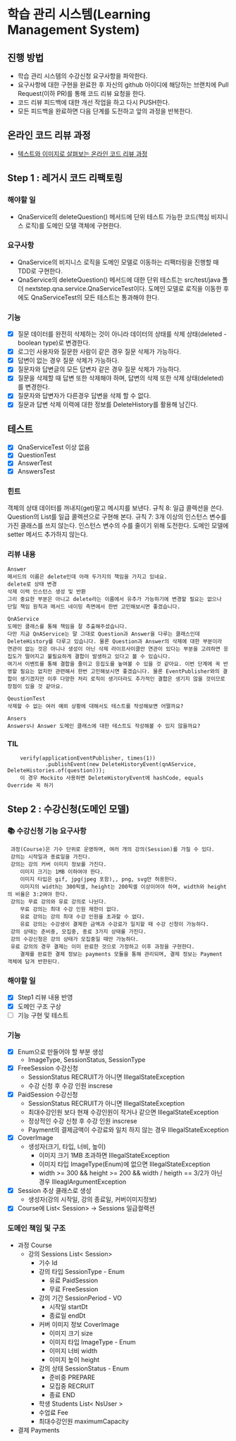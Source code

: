 # 학습 관리 시스템(Learning Management System)
## 진행 방법
* 학습 관리 시스템의 수강신청 요구사항을 파악한다.
* 요구사항에 대한 구현을 완료한 후 자신의 github 아이디에 해당하는 브랜치에 Pull Request(이하 PR)를 통해 코드 리뷰 요청을 한다.
* 코드 리뷰 피드백에 대한 개선 작업을 하고 다시 PUSH한다.
* 모든 피드백을 완료하면 다음 단계를 도전하고 앞의 과정을 반복한다.

## 온라인 코드 리뷰 과정
* [텍스트와 이미지로 살펴보는 온라인 코드 리뷰 과정](https://github.com/next-step/nextstep-docs/tree/master/codereview)

## Step 1 : 레거시 코드 리팩토링
### 해야할 일
- QnaService의 deleteQuestion() 메서드에 단위 테스트 가능한 코드(핵심 비지니스 로직)를 도메인 모델 객체에 구현한다.
### 요구사항
- QnaService의 비지니스 로직을 도메인 모델로 이동하는 리팩터링을 진행할 때 TDD로 구현한다.
- QnaService의 deleteQuestion() 메서드에 대한 단위 테스트는 src/test/java 폴더 nextstep.qna.service.QnaServiceTest이다. 도메인 모델로 로직을 이동한 후에도 QnaServiceTest의 모든 테스트는 통과해야 한다.
### 기능
- [X] 질문 데이터를 완전히 삭제하는 것이 아니라 데이터의 상태를 삭제 상태(deleted - boolean type)로 변경한다.
- [X] 로그인 사용자와 질문한 사람이 같은 경우 질문 삭제가 가능하다.
- [X] 답변이 없는 경우 질문 삭제가 가능하다.
- [X] 질문자와 답변글의 모든 답변자 같은 경우 질문 삭제가 가능하다.
- [X] 질문을 삭제할 때 답변 또한 삭제해야 하며, 답변의 삭제 또한 삭제 상태(deleted)를 변경한다.
- [X] 질문자와 답변자가 다른경우 답변을 삭제 할 수 없다.
- [X] 질문과 답변 삭제 이력에 대한 정보를 DeleteHistory를 활용해 남긴다.
## 테스트
- [X] QnaServiceTest 이상 없음
- [X] QuestionTest
- [X] AnswerTest
- [X] AnswersTest
### 힌트
객체의 상태 데이터를 꺼내지(get)말고 메시지를 보낸다.
규칙 8: 일급 콜렉션을 쓴다.
Question의 List를 일급 콜렉션으로 구현해 본다.
규칙 7: 3개 이상의 인스턴스 변수를 가진 클래스를 쓰지 않는다.
인스턴스 변수의 수를 줄이기 위해 도전한다.
도메인 모델에 setter 메서드 추가하지 않는다.
### 리뷰 내용
```
Answer
메서드의 이름은 delete인데 아래 두가지의 책임을 가지고 있네요.
delete로 상태 변경
삭제 이력 인스턴스 생성 및 반환
그리 중요한 부분은 아니고 delete라는 이름에서 유추가 가능하기에 변경할 필요는 없으나 단일 책임 원칙과 메서드 네이밍 측면에서 한번 고민해보시면 좋겠습니다.

QnAService
도메인 클래스를 통해 책임을 잘 추출해주셨습니다.
다만 지금 QnAService는 말 그대로 Question과 Answer을 다루는 클래스인데 DeleteHistory를 다루고 있습니다. 물론 Question과 Answer의 삭제에 대한 부분이라 연관이 없는 것은 아니나 생성이 아닌 삭제 라이프사이클만 연관이 있다는 부분을 고려하면 응집도가 떨어지고 불필요하게 결합이 발생하고 있다고 볼 수 있습니다.
여기서 이벤트를 통해 결합을 줄이고 응집도를 높여볼 수 있을 것 같아요. 이번 단계에 꼭 반영할 필요는 없지만 관련해서 한번 고민해보시면 좋겠습니다. 물론 EventPublisher와의 결합이 생기겠지만 이후 다양한 처리 로직이 생기더라도 추가적인 결합은 생기지 않을 것이므로 장점이 있을 것 같아요.

QeustionTest
삭제할 수 없는 여러 예외 상황에 대해서도 테스트를 작성해보면 어떨까요?

Ansers
Answers나 Answer 도메인 클래스에 대한 테스트도 작성해볼 수 있지 않을까요?
```
### TIL
        verify(applicationEventPublisher, times(1))
                .publishEvent(new DeleteHistoryEvent(qnAService, DeleteHistories.of(question)));
        이 경우 Mockito 사용하면 DeleteHistoryEvent에 hashCode, equals Override 꼭 하기

## Step 2 : 수강신청(도메인 모델)

### 📚 수강신청 기능 요구사항
```text
 과정(Course)은 기수 단위로 운영하며, 여러 개의 강의(Session)를 가질 수 있다.
 강의는 시작일과 종료일을 가진다.
 강의는 강의 커버 이미지 정보를 가진다.
    이미지 크기는 1MB 이하여야 한다.
    이미지 타입은 gif, jpg(jpeg 포함),, png, svg만 허용한다.
    이미지의 width는 300픽셀, height는 200픽셀 이상이어야 하며, width와 height의 비율은 3:2여야 한다.
️ 강의는 무료 강의와 유료 강의로 나뉜다.
    무료 강의는 최대 수강 인원 제한이 없다.
    유료 강의는 강의 최대 수강 인원을 초과할 수 없다.
    유료 강의는 수강생이 결제한 금액과 수강료가 일치할 때 수강 신청이 가능하다.
 강의 상태는 준비중, 모집중, 종료 3가지 상태를 가진다.
 강의 수강신청은 강의 상태가 모집중일 때만 가능하다.
 유료 강의의 경우 결제는 이미 완료한 것으로 가정하고 이후 과정을 구현한다.
    결제를 완료한 결제 정보는 payments 모듈을 통해 관리되며, 결제 정보는 Payment 객체에 담겨 반한된다.
```
### 해야할 일
- [X] Step1 리뷰 내용 반영
- [X] 도메인 구조 구상
- [ ] 기능 구현 및 테스트
### 기능
- [X] Enum으로 만들어야 할 부분 생성
  - ImageType, SessionStatus, SessionType
- [X] FreeSession 수강신청
  - SessionStatus RECRUIT가 아니면 IllegalStateException
  - 수강 신청 후 수강 인원 inscrese
- [X] PaidSession 수강신청
  - SessionStatus RECRUIT가 아니면 IllegalStateException
  - 최대수강인원 보다 현재 수강인원이 작거나 같으면 IllegalStateException
  - 정상적인 수강 신청 후 수강 인원 inscrese  
  - Payment의 결제금액이 수강료와 일치 하지 않는 경우 IllegalStateException
- [X] CoverImage
  - 생성자(크기, 타입, 너비, 높이)
    - 이미지 크기 1MB 초과하면 IllegalStateException
    - 이미지 타입 ImageType(Enum)에 없으면 IllegalStateException
    - width >= 300 && height >= 200 && width / heigth == 3/2가 아닌 경우 IlleaglArgumentException
- [X] Session 추상 클래스로 생성
  - 생성자(강의 시작일, 강의 종료일, 커버이미지정보)
- [X] Course에 List< Session> -> Sessions 일급컬랙션
### 도메인 책임 및 구조
- 과정 Course
  - 강의 Sessions List< Session>
    - 기수 Id
    - 강의 타입 SessionType - Enum
      - 유료 PaidSession
      - 무료 FreeSession
    - 강의 기간 SessionPeriod - VO
      - 시작일 startDt
      - 종료일 endDt
    - 커버 이미지 정보 CoverImage
      - 이미지 크기 size
      - 이미지 타입 ImageType - Enum
      - 이미지 너비 width
      - 이미지 높이 height
    - 강의 상태 SessionStatus - Enum
      - 준비중 PREPARE
      - 모집중 RECRUIT
      - 종료 END
    - 학생 Students List< NsUser >
    - 수업료 Fee
    - 최대수강인원 maximumCapacity
- 결제 Payments

